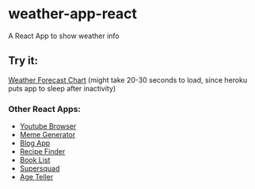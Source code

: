 # weather-app-react
A React App to show weather info

## Try it:

<a href="https://reactredux-weather-app.herokuapp.com/">Weather Forecast Chart</a> (might take 20-30 seconds to load, since heroku puts app to sleep after inactivity)


### Other React Apps:
* <a href="https://github.com/govind94/youtube-browser-react">Youtube Browser</a>
* <a href="https://github.com/govind94/meme-generator">Meme Generator</a>
* <a href="https://github.com/govind94/blog-app-react">Blog App</a>
* <a href="https://github.com/govind94/react-third-app">Recipe Finder</a>
* <a href="https://github.com/govind94/book-list-react">Book List</a>
* <a href="https://github.com/govind94/super-squad-react">Supersquad</a>
* <a href="https://github.com/govind94/react-first-app">Age Teller</a>
